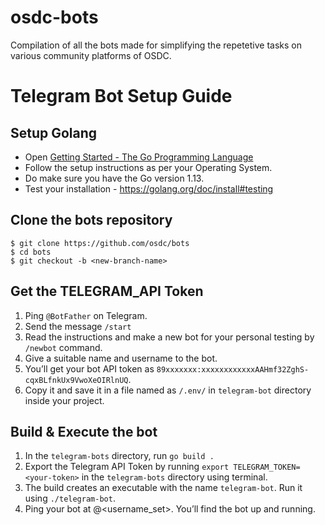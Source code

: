 # osdc-bots

Compilation of all the bots made for simplifying the repetetive tasks on various community platforms of OSDC.

# Telegram Bot Setup Guide
## Setup Golang
* Open [Getting Started - The Go Programming Language](https://golang.org/doc/install#install)
* Follow the setup instructions as per your Operating System.
* Do make sure you have the Go version 1.13.
* Test your installation - https://golang.org/doc/install#testing

## Clone the bots repository
```
$ git clone https://github.com/osdc/bots
$ cd bots
$ git checkout -b <new-branch-name>
```

## Get the TELEGRAM_API Token
1. Ping `@BotFather` on Telegram.
2. Send the message `/start`
3. Read the instructions and make a new bot for your personal testing by `/newbot` command.
4. Give a suitable name and username to the bot.
5. You’ll get your bot API token as `89xxxxxxx:xxxxxxxxxxxxAAHmf32ZghS-cqxBLfnkUx9VwoXeOIRlnUQ`.
6. Copy it and save it in a file named as `/.env/` in `telegram-bot` directory inside your project.

## Build & Execute the bot
1. In the `telegram-bots` directory, run `go build .`
2. Export the Telegram API Token by running `export TELEGRAM_TOKEN=<your-token>`  in the `telegram-bots` directory using terminal.
3. The build creates an executable with the name `telegram-bot`. Run it using `./telegram-bot`.
4. Ping your bot at @<username_set>. You’ll find the bot up and running.











